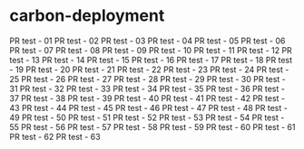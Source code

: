 carbon-deployment
=================

PR test - 01
PR test - 02
PR test - 03
PR test - 04
PR test - 05
PR test - 06
PR test - 07
PR test - 08
PR test - 09
PR test - 10
PR test - 11
PR test - 12
PR test - 13
PR test - 14
PR test - 15
PR test - 16
PR test - 17
PR test - 18
PR test - 19
PR test - 20
PR test - 21
PR test - 22
PR test - 23
PR test - 24
PR test - 25
PR test - 26
PR test - 27
PR test - 28
PR test - 29
PR test - 30
PR test - 31
PR test - 32
PR test - 33
PR test - 34
PR test - 35
PR test - 36
PR test - 37
PR test - 38
PR test - 39
PR test - 40
PR test - 41
PR test - 42
PR test - 43
PR test - 44
PR test - 45
PR test - 46
PR test - 47
PR test - 48
PR test - 49
PR test - 50
PR test - 51
PR test - 52
PR test - 53
PR test - 54
PR test - 55
PR test - 56
PR test - 57
PR test - 58
PR test - 59
PR test - 60
PR test - 61
PR test - 62
PR test - 63
